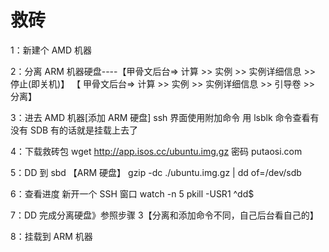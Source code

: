 # 救砖

1：新建个 AMD 机器

2：分离 ARM 机器硬盘----【甲骨文后台=> 计算 >> 实例 >> 实例详细信息 >> 停止(即关机)】
【 甲骨文后台=> 计算 >> 实例 >> 实例详细信息 >> 引导卷 >> 分离】

3：进去 AMD 机器[添加 ARM 硬盘]
ssh 界面使用附加命令
用 lsblk 命令查看有没有 SDB 有的话就是挂载上去了

4：下载救砖包
wget http://app.isos.cc/ubuntu.img.gz
密码 putaosi.com

5：DD 到 sbd 【ARM 硬盘】
gzip -dc ./ubuntu.img.gz | dd of=/dev/sdb

6：查看进度
新开一个 SSH 窗口
watch -n 5 pkill -USR1 ^dd$

7：DD 完成分离硬盘》参照步骤 3【分离和添加命令不同，自己后台看自己的】

8：挂载到 ARM 机器
